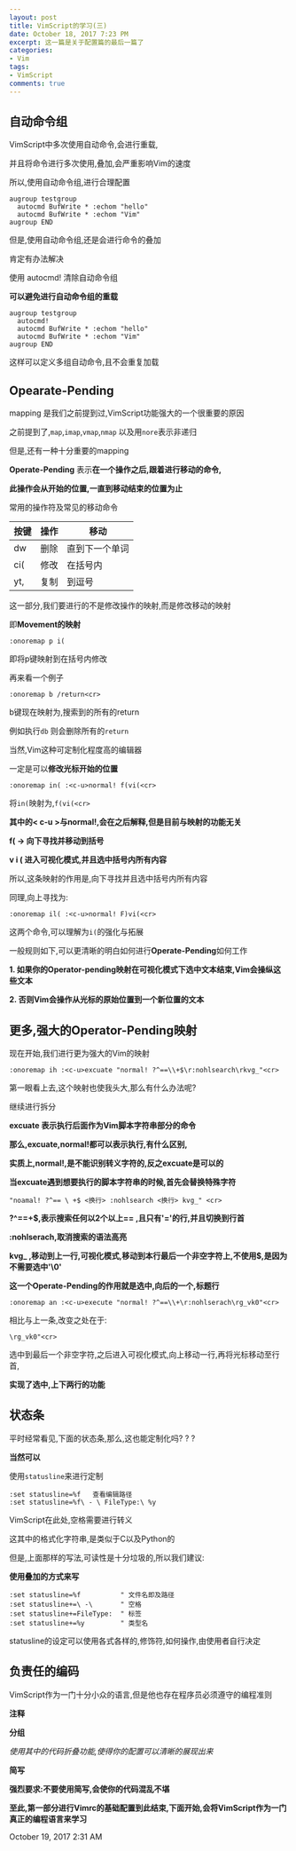 ```yaml
---
layout: post
title: VimScript的学习(三)
date: October 18, 2017 7:23 PM
excerpt: 这一篇是关于配置篇的最后一篇了
categories:
- Vim 
tags:
- VimScript
comments: true
---
```


## 自动命令组

VimScript中多次使用自动命令,会进行重载,

并且将命令进行多次使用,叠加,会严重影响Vim的速度

所以,使用自动命令组,进行合理配置

```
augroup testgroup
  autocmd BufWrite * :echom "hello"
  autocmd BufWrite * :echom "Vim"
augroup END
```

但是,使用自动命令组,还是会进行命令的叠加

肯定有办法解决

使用 autocmd! 清除自动命令组

**可以避免进行自动命令组的重载**

```
augroup testgroup
  autocmd!
  autocmd BufWrite * :echom "hello"
  autocmd BufWrite * :echom "Vim"
augroup END
```

这样可以定义多组自动命令,且不会重复加载

## Opearate-Pending

mapping 是我们之前提到过,VimScript功能强大的一个很重要的原因

之前提到了,`map`,`imap`,`vmap`,`nmap` 以及用`nore`表示非递归

但是,还有一种十分重要的mapping

**Operate-Pending** 表示**在一个操作之后,跟着进行移动的命令,**

**此操作会从开始的位置,一直到移动结束的位置为止**

常用的操作符及常见的移动命令

|按键|操作|移动|
|----|---|---|
|dw|删除|直到下一个单词|
|ci(|修改|在括号内|
|yt,|复制|到逗号|

这一部分,我们要进行的不是修改操作的映射,而是修改移动的映射

即**Movement的映射**

```
:onoremap p i(
```
即将p键映射到在括号内修改

再来看一个例子

```
:onoremap b /return<cr>
```

b键现在映射为,搜索到的所有的return

例如执行`db` 则会删除所有的`return`

当然,Vim这种可定制化程度高的编辑器

一定是可以**修改光标开始的位置**

```
:onoremap in( :<c-u>normal! f(vi(<cr>
```

将`in(`映射为,`f(vi(<cr>`

**其中的< c-u >与normal!,会在之后解释,但是目前与映射的功能无关**

**f( -> 向下寻找并移动到括号**

**v i ( 进入可视化模式,并且选中括号内所有内容**

所以,这条映射的作用是,向下寻找并且选中括号内所有内容

同理,向上寻找为:

```
:onoremap il( :<c-u>normal! F)vi(<cr>
```

这两个命令,可以理解为`i(`的强化与拓展

一般规则如下,可以更清晰的明白如何进行**Operate-Pending**如何工作

**1. 如果你的Operator-pending映射在可视化模式下选中文本结束,Vim会操纵这些文本**

**2. 否则Vim会操作从光标的原始位置到一个新位置的文本**

## 更多,强大的Operator-Pending映射

现在开始,我们进行更为强大的Vim的映射

```
:onoremap ih :<c-u>excuate "normal! ?^==\\+$\r:nohlsearch\rkvg_"<cr>
```

第一眼看上去,这个映射也使我头大,那么有什么办法呢?

继续进行拆分

**excuate 表示执行后面作为Vim脚本字符串部分的命令**

**那么,excuate,normal!都可以表示执行,有什么区别,**

**实质上,normal!,是不能识别转义字符的,反之excuate是可以的**

**当excuate遇到想要执行的脚本字符串的时候,首先会替换特殊字符**

```
"noamal! ?^== \ +$ <换行> :nohlsearch <换行> kvg_" <cr>
```

**?^==+$,表示搜索任何以2个以上== ,且只有'='的行,并且切换到行首**

**:nohlserach,取消搜索的语法高亮**

**kvg_ ,移动到上一行,可视化模式,移动到本行最后一个非空字符上,不使用$,是因为不需要选中'\0'**

**这一个Operate-Pending的作用就是选中,向后的一个,标题行**

```
:onoremap an :<c-u>execute "normal! ?^==\\+\r:nohlserach\rg_vk0"<cr>
```

相比与上一条,改变之处在于:

```
\rg_vk0"<cr>
```
选中到最后一个非空字符,之后进入可视化模式,向上移动一行,再将光标移动至行首,

**实现了选中,上下两行的功能**

## 状态条

平时经常看见,下面的状态条,那么,这也能定制化吗? ? ?

**当然可以**

使用`statusline`来进行定制

```
:set statusline=%f   查看编辑路径
:set statusline=%f\ - \ FileType:\ %y
```
VimScript在此处,空格需要进行转义

这其中的格式化字符串,是类似于C以及Python的

但是,上面那样的写法,可读性是十分垃圾的,所以我们建议:

**使用叠加的方式来写**

```
:set statusline=%f          " 文件名即及路径
:set statusline+=\ -\       " 空格
:set statusline+=FileType:  " 标签
:set statusline+=%y         " 类型名
```
statusline的设定可以使用各式各样的,修饰符,如何操作,由使用者自行决定


## 负责任的编码

VimScript作为一门十分小众的语言,但是他也存在程序员必须遵守的编程准则

**注释**

**分组**

*使用其中的代码折叠功能,使得你的配置可以清晰的展现出来*

**简写**

**强烈要求:不要使用简写,会使你的代码混乱不堪**

**至此,第一部分进行Vimrc的基础配置到此结束,下面开始,会将VimScript作为一门真正的编程语言来学习**

October 19, 2017 2:31 AM
